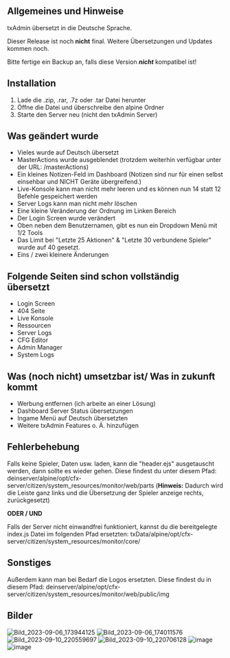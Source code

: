 ## Allgemeines und Hinweise

txAdmin übersetzt in die Deutsche Sprache.

Dieser Release ist noch **nicht** final. Weitere Übersetzungen und Updates kommen noch.

Bitte fertige ein Backup an, falls diese Version **_nicht_** kompatibel ist!

## Installation
1. Lade die .zip, .rar, .7z oder .tar Datei herunter
2. Öffne die Datei und überschreibe den alpine Ordner
3. Starte den Server neu (nicht den txAdmin Server)

## Was geändert wurde

- Vieles wurde auf Deutsch übersetzt
- MasterActions wurde ausgeblendet (trotzdem weiterhin verfügbar unter der URL: /masterActions)
- Ein kleines Notizen-Feld im Dashboard (Notizen sind nur für einen selbst einsehbar und NICHT Geräte übergreifend.)
- Live-Konsole kann man nicht mehr leeren und es können nun 14 statt 12 Befehle gespeichert werden
- Server Logs kann man nicht mehr löschen
- Eine kleine Veränderung der Ordnung im Linken Bereich
- Der Login Screen wurde verändert
- Oben neben dem Benutzernamen, gibt es nun ein Dropdown Menü mit 1/2 Tools
- Das Limit bei "Letzte 25 Aktionen" & "Letzte 30 verbundene Spieler" wurde auf 40 gesetzt.
- Eins / zwei kleinere Änderungen


## Folgende Seiten sind schon vollständig übersetzt
- Login Screen
- 404 Seite
- Live Konsole
- Ressourcen
- Server Logs
- CFG Editor
- Admin Manager
- System Logs

## Was (noch nicht) umsetzbar ist/ Was in zukunft kommt
- Werbung entfernen (ich arbeite an einer Lösung)
- Dashboard Server Status übersetzungen
- Ingame Menü auf Deutsch übersetzten
- Weitere txAdmin Features o. Ä. hinzufügen

 
## Fehlerbehebung
Falls keine Spieler, Daten usw. laden, kann die "header.ejs" ausgetauscht werden, dann sollte es wieder gehen.
Diese findest du unter diesem Pfad: deinserver/alpine/opt/cfx-server/citizen/system_resources/monitor/web/parts
(**Hinweis:** Dadurch wird die Leiste ganz links und die Übersetzung der Spieler anzeige rechts, zurückgesetzt)

**ODER / UND**

Falls der Server nicht einwandfrei funktioniert, kannst du die bereitgelegte index.js Datei im folgenden Pfad ersetzten:
txData/alpine/opt/cfx-server/citizen/system_resources/monitor/core/


## Sonstiges
Außerdem kann man bei Bedarf die Logos ersetzten. 
Diese findest du in diesem Pfad: deinserver/alpine/opt/cfx-server/citizen/system_resources/monitor/web/public/img



## Bilder
![Bild_2023-09-06_173944125](https://github.com/Manu06DE/txAdmin-German/assets/109236239/5e96b69d-24cc-4895-a58a-b9a3080f8e9c)
![Bild_2023-09-06_174011576](https://github.com/Manu06DE/txAdmin-German/assets/109236239/c0fa31d5-abab-41c1-85bf-e84490266c6f)
![Bild_2023-09-10_220559697](https://github.com/Manu06DE/txAdmin-reworked/assets/109236239/dde0d5b9-76f1-4a60-9e77-dd190a404180)
![Bild_2023-09-10_220706128](https://github.com/Manu06DE/txAdmin-reworked/assets/109236239/e39ebf63-c257-4e6b-ae52-32b577d73e9e)
![image](https://github.com/Manu06DE/txAdmin-reworked/assets/109236239/83b598bc-a78b-4614-a49d-ecdabc53949f)
![image](https://github.com/Manu06DE/txAdmin-reworked/assets/109236239/c40a04c3-45f4-4963-a0c3-2866a6699fa1)
